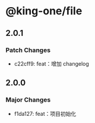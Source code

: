 # @king-one/file

## 2.0.1

### Patch Changes

- c22cff9: feat：增加 changelog

## 2.0.0

### Major Changes

- f1da127: feat：项目初始化
